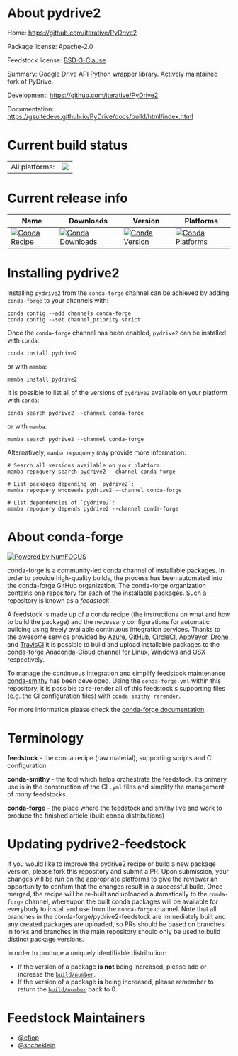 About pydrive2
==============

Home: https://github.com/iterative/PyDrive2

Package license: Apache-2.0

Feedstock license: [BSD-3-Clause](https://github.com/conda-forge/pydrive2-feedstock/blob/main/LICENSE.txt)

Summary: Google Drive API Python wrapper library. Actively maintained fork of PyDrive.


Development: https://github.com/iterative/PyDrive2

Documentation: https://gsuitedevs.github.io/PyDrive/docs/build/html/index.html

Current build status
====================


<table><tr><td>All platforms:</td>
    <td>
      <a href="https://dev.azure.com/conda-forge/feedstock-builds/_build/latest?definitionId=8876&branchName=main">
        <img src="https://dev.azure.com/conda-forge/feedstock-builds/_apis/build/status/pydrive2-feedstock?branchName=main">
      </a>
    </td>
  </tr>
</table>

Current release info
====================

| Name | Downloads | Version | Platforms |
| --- | --- | --- | --- |
| [![Conda Recipe](https://img.shields.io/badge/recipe-pydrive2-green.svg)](https://anaconda.org/conda-forge/pydrive2) | [![Conda Downloads](https://img.shields.io/conda/dn/conda-forge/pydrive2.svg)](https://anaconda.org/conda-forge/pydrive2) | [![Conda Version](https://img.shields.io/conda/vn/conda-forge/pydrive2.svg)](https://anaconda.org/conda-forge/pydrive2) | [![Conda Platforms](https://img.shields.io/conda/pn/conda-forge/pydrive2.svg)](https://anaconda.org/conda-forge/pydrive2) |

Installing pydrive2
===================

Installing `pydrive2` from the `conda-forge` channel can be achieved by adding `conda-forge` to your channels with:

```
conda config --add channels conda-forge
conda config --set channel_priority strict
```

Once the `conda-forge` channel has been enabled, `pydrive2` can be installed with `conda`:

```
conda install pydrive2
```

or with `mamba`:

```
mamba install pydrive2
```

It is possible to list all of the versions of `pydrive2` available on your platform with `conda`:

```
conda search pydrive2 --channel conda-forge
```

or with `mamba`:

```
mamba search pydrive2 --channel conda-forge
```

Alternatively, `mamba repoquery` may provide more information:

```
# Search all versions available on your platform:
mamba repoquery search pydrive2 --channel conda-forge

# List packages depending on `pydrive2`:
mamba repoquery whoneeds pydrive2 --channel conda-forge

# List dependencies of `pydrive2`:
mamba repoquery depends pydrive2 --channel conda-forge
```


About conda-forge
=================

[![Powered by
NumFOCUS](https://img.shields.io/badge/powered%20by-NumFOCUS-orange.svg?style=flat&colorA=E1523D&colorB=007D8A)](https://numfocus.org)

conda-forge is a community-led conda channel of installable packages.
In order to provide high-quality builds, the process has been automated into the
conda-forge GitHub organization. The conda-forge organization contains one repository
for each of the installable packages. Such a repository is known as a *feedstock*.

A feedstock is made up of a conda recipe (the instructions on what and how to build
the package) and the necessary configurations for automatic building using freely
available continuous integration services. Thanks to the awesome service provided by
[Azure](https://azure.microsoft.com/en-us/services/devops/), [GitHub](https://github.com/),
[CircleCI](https://circleci.com/), [AppVeyor](https://www.appveyor.com/),
[Drone](https://cloud.drone.io/welcome), and [TravisCI](https://travis-ci.com/)
it is possible to build and upload installable packages to the
[conda-forge](https://anaconda.org/conda-forge) [Anaconda-Cloud](https://anaconda.org/)
channel for Linux, Windows and OSX respectively.

To manage the continuous integration and simplify feedstock maintenance
[conda-smithy](https://github.com/conda-forge/conda-smithy) has been developed.
Using the ``conda-forge.yml`` within this repository, it is possible to re-render all of
this feedstock's supporting files (e.g. the CI configuration files) with ``conda smithy rerender``.

For more information please check the [conda-forge documentation](https://conda-forge.org/docs/).

Terminology
===========

**feedstock** - the conda recipe (raw material), supporting scripts and CI configuration.

**conda-smithy** - the tool which helps orchestrate the feedstock.
                   Its primary use is in the construction of the CI ``.yml`` files
                   and simplify the management of *many* feedstocks.

**conda-forge** - the place where the feedstock and smithy live and work to
                  produce the finished article (built conda distributions)


Updating pydrive2-feedstock
===========================

If you would like to improve the pydrive2 recipe or build a new
package version, please fork this repository and submit a PR. Upon submission,
your changes will be run on the appropriate platforms to give the reviewer an
opportunity to confirm that the changes result in a successful build. Once
merged, the recipe will be re-built and uploaded automatically to the
`conda-forge` channel, whereupon the built conda packages will be available for
everybody to install and use from the `conda-forge` channel.
Note that all branches in the conda-forge/pydrive2-feedstock are
immediately built and any created packages are uploaded, so PRs should be based
on branches in forks and branches in the main repository should only be used to
build distinct package versions.

In order to produce a uniquely identifiable distribution:
 * If the version of a package **is not** being increased, please add or increase
   the [``build/number``](https://docs.conda.io/projects/conda-build/en/latest/resources/define-metadata.html#build-number-and-string).
 * If the version of a package **is** being increased, please remember to return
   the [``build/number``](https://docs.conda.io/projects/conda-build/en/latest/resources/define-metadata.html#build-number-and-string)
   back to 0.

Feedstock Maintainers
=====================

* [@efiop](https://github.com/efiop/)
* [@shcheklein](https://github.com/shcheklein/)


